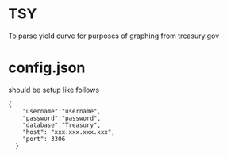 # TSY
To parse yield curve for purposes of graphing from treasury.gov

# config.json

should be setup like follows
```
{
    "username":"username",
    "password":"password",    
    "database":"Treasury",
    "host": "xxx.xxx.xxx.xxx",
    "port": 3306
  }
```
